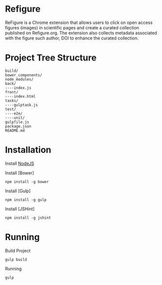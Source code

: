 [NodeJS]: https://nodejs.org/

Refigure
============

ReFigure is a Chrome extension that allows users to click on open access figures (images) in scientific pages and create a curated collection published on Refigure.org. The extension also collects metadata associated with the figure such author, DOI to enhance the curated collection.




Project Tree Structure
============

    build/
    bower_components/
    node_modules/
    back/
    ----index.js
    front/
    ----index.html
    tasks/
    ----gulptask.js
    test/
    ----e2e/
    ----unit/
    gulpfile.js
    package.json
    README.md

Installation
============

Install [NodeJS]

Install [Bower]

    npm install -g bower

Install [Gulp]

    npm install -g gulp

Install [JSHint]

    npm install -g jshint

Running
============

Build Project

    gulp build

Running

    gulp
